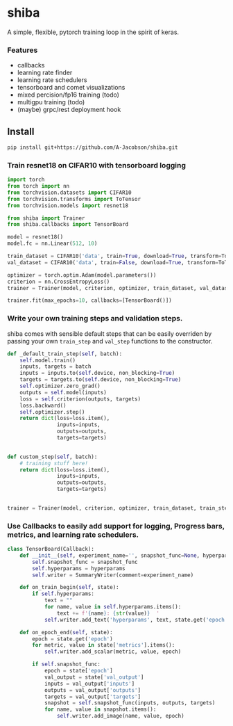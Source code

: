# shiba
A simple, flexible, pytorch training loop in the spirit of keras.

### Features
- callbacks
- learning rate finder
- learning rate schedulers
- tensorboard and comet visualizations
- mixed percision/fp16 training (todo)
- multigpu training (todo)
- (maybe) grpc/rest deployment hook

## Install
```bash
pip install git+https://github.com/A-Jacobson/shiba.git
```
### Train resnet18 on CIFAR10 with tensorboard logging
```python
import torch
from torch import nn
from torchvision.datasets import CIFAR10
from torchvision.transforms import ToTensor
from torchvision.models import resnet18

from shiba import Trainer
from shiba.callbacks import TensorBoard

model = resnet18()
model.fc = nn.Linear(512, 10)

train_dataset = CIFAR10('data', train=True, download=True, transform=ToTensor())
val_dataset = CIFAR10('data', train=False, download=True, transform=ToTensor())

optimizer = torch.optim.Adam(model.parameters())
criterion = nn.CrossEntropyLoss()
trainer = Trainer(model, criterion, optimizer, train_dataset, val_dataset)

trainer.fit(max_epochs=10, callbacks=[TensorBoard()])
```

### Write your own training steps and validation steps.
shiba comes with sensible default steps that can be easily overriden by passing your own
 `train_step` and `val_step` functions to the constructor. 
```python
def _default_train_step(self, batch):
    self.model.train()
    inputs, targets = batch
    inputs = inputs.to(self.device, non_blocking=True)
    targets = targets.to(self.device, non_blocking=True)
    self.optimizer.zero_grad()
    outputs = self.model(inputs)
    loss = self.criterion(outputs, targets)
    loss.backward()
    self.optimizer.step()
    return dict(loss=loss.item(),
                inputs=inputs,
                outputs=outputs,
                targets=targets)
                

def custom_step(self, batch):
    # training stuff here!
    return dict(loss=loss.item(),
                inputs=inputs,
                outputs=outputs,
                targets=targets)
                

trainer = Trainer(model, criterion, optimizer, train_dataset, train_step=custom_step)
```

### Use Callbacks to easily add support for logging, Progress bars, metrics, and learning rate schedulers.
```python
class TensorBoard(Callback):
    def __init__(self, experiment_name='', snapshot_func=None, hyperparams=None):
        self.snapshot_func = snapshot_func
        self.hyperparams = hyperparams
        self.writer = SummaryWriter(comment=experiment_name)

    def on_train_begin(self, state):
        if self.hyperparams:
            text = ""
            for name, value in self.hyperparams.items():
                text += f'{name}: {str(value)}  '
            self.writer.add_text('hyperparams', text, state.get('epoch'))

    def on_epoch_end(self, state):
        epoch = state.get('epoch')
        for metric, value in state['metrics'].items():
            self.writer.add_scalar(metric, value, epoch)

        if self.snapshot_func:
            epoch = state['epoch']
            val_output = state['val_output']
            inputs = val_output['inputs']
            outputs = val_output['outputs']
            targets = val_output['targets']
            snapshot = self.snapshot_func(inputs, outputs, targets)
            for name, value in snapshot.items():
                self.writer.add_image(name, value, epoch)
 ```